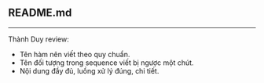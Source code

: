 ## README.md
---
Thành Duy review: 
- Tên hàm nên viết theo quy chuẩn.
- Tên đối tượng trong sequence viết bị ngược một chút.
- Nội dung đầy đủ, luồng xử lý đúng, chi tiết.

